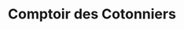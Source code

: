 ---
title: "Comptoir des Cotonniers"
url: /fontainebleau/comptoir-des-cotonniers/
shop: Kleidung
---
